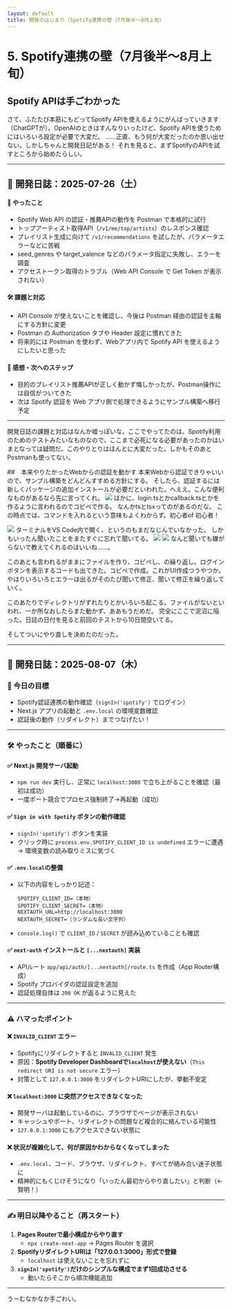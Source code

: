 ```yaml
---
layout: default
title: 開発のはじまり（Spotify連携の壁（7月後半～8月上旬）
---
```


# 5. Spotify連携の壁（7月後半～8月上旬）
## Spotify APIは手ごわかった
さて、ふたたび本筋にもどってSpotify APIを使えるようにがんばっていきます（ChatGPTが）。OpenAIのときはすんなりいったけど、Spotify APIを使うためにはいろいろ設定が必要で大変だ。
……正直、もう何が大変だったのか思い出せない。しかしちゃんと開発日記がある！
それを見ると、まずSpotifyのAPIを試すところから始めたらしい。
 
 <hr>

## 📓 開発日誌：2025-07-26（土）
#### 🎯 やったこと
  - Spotify Web API の認証・推薦APIの動作を Postman で本格的に試行
  - トップアーティスト取得API（`/v1/me/top/artists`）のレスポンス確認
  - プレイリスト生成に向けて `/v1/recommendations` を試したが、パラメータエラーなどに苦戦
  - seed_genres や target_valence などのパラメータ指定に失敗し、エラーを調査
  - アクセストークン取得のトラブル（Web API Console で Get Token が表示されない）

 #### 🛠 課題と対応
  - API Console が使えないことを確認し、今後は Postman 経由の認証を主軸にする方針に変更
  - Postman の Authorization タブや Header 設定に慣れてきた
  - 将来的には Postman を使わず、Webアプリ内で Spotify API を使えるようにしたいと思った

 #### 💬 感想・次へのステップ
  - 目的のプレイリスト推薦APIが正しく動かず悔しかったが、Postman操作には自信がついてきた
  - 次は Spotify 認証を Web アプリ側で処理できるようにサンプル構築へ移行予定
<hr>
 開発日誌の課題と対応はなんか嘘っぽいな。ここでやってたのは、Spotify利用のためのテストみたいなものなので、ここまで必死になる必要があったのかはいまとなっては疑問だ。このやりとりはほんとに大変だった。しかもそのあとPostmanも使ってない。

##　本来やりたかったWebからの認証を動かす
本来Webから認証できりゃいいので、サンプル構築をどんどんすすめる方針にする。
そしたら、認証するには新しくパッケージの追加インストールが必要だといわれた。へええ。こんな便利なものがあるなら先に言ってくれ。
 ![](images/05_dev2-2025-10-12-20-42-05.png)
 ほかに、login.tsとかcallback.tsとかを作るように言われるのでコピペで作る。
 なんかtsとtsxってのがあるのだな。
 この時点では、コマンドを入れるという意味もよくわからず。初心者of 初心者！
 
 ![](images/05_dev2-2025-10-12-20-44-06.png)
 ターミナルをVS Code内で開く、というのもまだなじんでいなかった。
 しかもいったん聞いたことをまたすぐに忘れて聞いてる。
 ![](images/05_dev2-2025-10-12-20-46-42.png)
 ![](images/05_dev2-2025-10-12-20-47-11.png)
なんど聞いても嫌がらないで教えてくれるのはいいね……。

このあとも言われるがままにファイルを作り、コピペし、の繰り返し。ログインボタンを表示するコードも出てきた。コピペで作成。これがUI作成つうやつか。
やはりいろいろとエラーは出るがそのたび聞いて修正、聞いて修正を繰り返していく。

このあたりでディレクトリがずれたりとかいろいろ起こる。ファイルがないといわれ、一か所なおしたらまた動かず、ああもうだめだ。
完全にここで泥沼に陥った。日誌の日付を見ると前回のテストから10日間空いてる。

そしてついにやり直しを決めたのだった。

---
 ## 📓 開発日誌：2025-08-07（木）

### 🎯 今日の目標  
- Spotify認証連携の動作確認（`signIn('spotify')` でログイン）
- Next.js アプリの起動と `.env.local` の環境変数確認
- 認証後の動作（リダイレクト）までつなげたい！

---
### 🛠 やったこと（順番に）

#### ✅ Next.js 開発サーバ起動
- `npm run dev` 実行し、正常に `localhost:3000` で立ち上がることを確認（最初は成功）
- 一度ポート競合でプロセス強制終了→再起動（成功）

#### ✅ `Sign in with Spotify` ボタンの動作確認
- `signIn('spotify')` ボタンを実装
- クリック時に `process.env.SPOTIFY_CLIENT_ID is undefined` エラーに遭遇 → 環境変数の読み取りミスに気づく

#### ✅ `.env.local`の整備
- 以下の内容をしっかり記述：
  ```env
  SPOTIFY_CLIENT_ID=（本物）
  SPOTIFY_CLIENT_SECRET=（本物）
  NEXTAUTH_URL=http://localhost:3000
  NEXTAUTH_SECRET=（ランダムな長い文字列）
  ```
- `console.log()` で `CLIENT_ID` / `SECRET` が読み込めていることも確認

#### ✅ `next-auth` インストールと `[...nextauth]` 実装
- APIルート `app/api/auth/[...nextauth]/route.ts` を作成（App Router構成）
- Spotify プロバイダの認証設定を追加
- 認証処理自体は `200 OK` が返るように見えた

---

### ⚠️ ハマったポイント

#### ❌ `INVALID_CLIENT` エラー
- Spotifyにリダイレクトすると `INVALID_CLIENT` 発生
- 原因：**Spotify Developer Dashboardで`localhost`が使えない**（`This redirect URI is not secure` エラー）
- 対策として `127.0.0.1:3000` をリダイレクトURIにしたが、挙動不安定

#### ❌ `localhost:3000` に突然アクセスできなくなった
- 開発サーバは起動しているのに、ブラウザでページが表示されない
- キャッシュやポート、リダイレクトの問題など複合的に絡んでいる可能性
- `127.0.0.1:3000` にもアクセスできない状態に

#### ❌ 状況が複雑化して、何が原因かわからなくなってしまった
- `.env.local`、コード、ブラウザ、リダイレクト、すべてが絡み合い迷子状態に
- 精神的にもくじけそうになり「いったん最初からやり直したい」と判断（←賢明！）

---

### ✍️ 明日以降やること（再スタート）

1. **Pages Routerで最小構成からやり直す**
   - `npx create-next-app` → Pages Router を選択
2. **SpotifyリダイレクトURIは「127.0.0.1:3000」形式で登録**
   - `localhost` は使えないことを忘れずに
3. **`signIn('spotify')`だけのシンプルな構成でまず1回成功させる**
   - 動いたらそこから順次機能追加

---

  うーむなかなか手ごわい。
  




